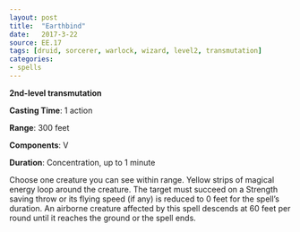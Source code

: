 ```yaml
---
layout: post
title:  "Earthbind"
date:   2017-3-22
source: EE.17
tags: [druid, sorcerer, warlock, wizard, level2, transmutation]
categories:
- spells
---
```


**2nd-level transmutation**

**Casting Time**: 1 action

**Range**: 300 feet

**Components**: V

**Duration**: Concentration, up to 1 minute

Choose one creature you can see within range. Yellow strips of magical energy loop around the creature. The target must succeed on a Strength saving throw or its flying speed (if any) is reduced to 0 feet for the spell’s duration. An airborne creature affected by this spell descends at 60 feet per round until it reaches the ground or the spell ends.
